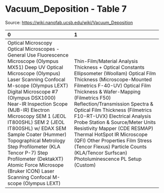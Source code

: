 # Vacuum_Deposition - Table 7

Source: https://wiki.nanofab.ucsb.edu/wiki/Vacuum_Deposition

| 0                                                                                                                                                                                                                                                                                                                                                                                                                                                                                                                                        | 1                                                                                                                                                                                                                                                                                                                                                                                                                                                                                                                                          |
|:-----------------------------------------------------------------------------------------------------------------------------------------------------------------------------------------------------------------------------------------------------------------------------------------------------------------------------------------------------------------------------------------------------------------------------------------------------------------------------------------------------------------------------------------|:-------------------------------------------------------------------------------------------------------------------------------------------------------------------------------------------------------------------------------------------------------------------------------------------------------------------------------------------------------------------------------------------------------------------------------------------------------------------------------------------------------------------------------------------|
| Optical Microscopy Optical Microscopes - General Use Fluorescence Microscope (Olympus MX51) Deep UV Optical Microscope (Olympus) Laser Scanning Confocal M-scope (Olympus LEXT) Digital Microscope #7 (Olympus DSX1000) Near-IR Inspection Scope (MJB-IR) Electron Microscopy SEM 1 (JEOL IT800SHL) SEM 2 (JEOL IT800SHL) w/ EDAX SEM Sample Coater (Hummer) Topographical Metrology Step Profilometer (KLA Tencor P-7) Step Profilometer (DektakXT) Atomic Force Microsope (Bruker ICON) Laser Scanning Confocal M-scope (Olympus LEXT) | Thin-Film/Material Analysis Thickness + Optical Constants Ellipsometer (Woollam) Optical Film Thickness (Microscope-Mounted Filmetrics F-40-UV) Optical Film Thickness & Wafer-Mapping (Filmetrics F50) Reflection/Transmission Spectra & Optical Film Thickness (Filmetrics F10-RT-UVX) Electrical Analysis Probe Station & Source/Meter Units Resistivity Mapper (CDE RESMAP) Thermal HotSpot IR Microscope (QFI) Other Properties Film Stress (Tencor Flexus) Particle Counts (KLA/Tencor Surfscan) Photoluminescence PL Setup (Custom) |